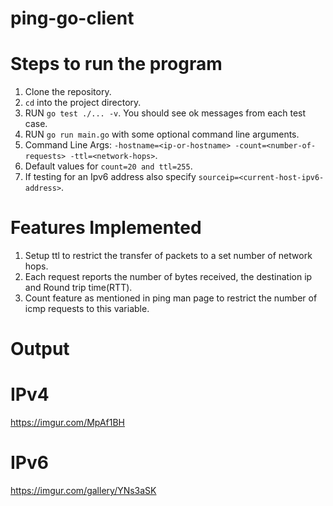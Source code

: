 # ping-go-client

# Steps to run the program

1. Clone the repository.
2. ```cd``` into the project directory.
3. RUN ```go test ./... -v```. You should see ok messages from each test case.
4. RUN ```go run main.go``` with some optional command line arguments.
5. Command Line Args: ```-hostname=<ip-or-hostname> -count=<number-of-requests> -ttl=<network-hops>```.
6. Default values for ```count=20 and ttl=255```.
7. If testing for an Ipv6 address also specify ```sourceip=<current-host-ipv6-address>```.

# Features Implemented

1. Setup ttl to restrict the transfer of packets to a set number of network hops.
2. Each request reports the number of bytes received, the destination ip and Round trip time(RTT).
3. Count feature as mentioned in ping man page to restrict the number of icmp requests to this variable.

# Output

# IPv4

https://imgur.com/MpAf1BH

# IPv6

https://imgur.com/gallery/YNs3aSK
